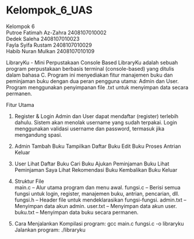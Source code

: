 # Kelompok_6_UAS <br>
Kelompok 6 <br>
Putroe Fatimah Az-Zahra 2408107010002 <br>
Dedek Saleha 2408107010023 <br>
Fayla Syifa Rustam 2408107010029 <br>
Habib Nuran Mulkan 2408107010109 <br>

LibraryKu - Mini Perpustakaan Console Based
LibraryKu adalah sebuah program perpustakaan berbasis terminal (console-based) yang ditulis dalam bahasa C. Program ini menyediakan fitur manajemen buku dan peminjaman buku dengan dua peran pengguna utama: Admin dan User. Program menggunakan penyimpanan file .txt untuk menyimpan data secara permanen.

Fitur Utama
1. Register & Login
   Admin dan User dapat mendaftar (register) terlebih dahulu.
   Sistem akan menolak username yang sudah terpakai.
   Login menggunakan validasi username dan password, termasuk jika mengandung spasi.
   
2. Admin
   Tambah Buku
   Tampilkan Daftar Buku
   Edit Buku
   Proses Antrian
   Keluar
   
4. User
   Lihat Daftar Buku
   Cari Buku
   Ajukan Peminjaman Buku
   Lihat Peminjaman Saya
   Lihat Rekomendasi Buku
   Kembalikan Buku
   Keluar
   
5. Struktur File<br>
   main.c – Alur utama program dan menu awal.
   fungsi.c – Berisi semua fungsi untuk login, register, manajemen buku, antrian, pencarian, dll.
   fungsi.h – Header file untuk mendeklarasikan fungsi-fungsi.
   admin.txt – Menyimpan data akun admin.
   user.txt – Menyimpan data akun user.
   buku.txt – Menyimpan data buku secara permanen.

6. Cara Menjalankan
    Kompilasi program:
    gcc main.c fungsi.c -o libraryku
    Jalankan program:
   ./libraryku




